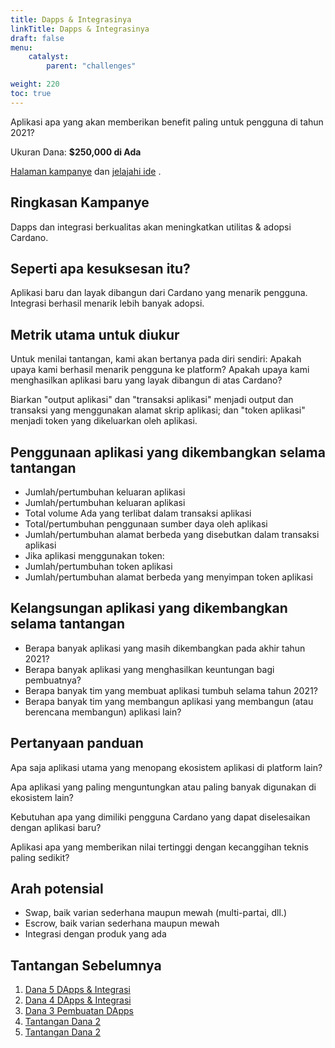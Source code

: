 ```yaml
---
title: Dapps & Integrasinya
linkTitle: Dapps & Integrasinya
draft: false
menu:
    catalyst:
        parent: "challenges"

weight: 220
toc: true
---
```


Aplikasi apa yang akan memberikan benefit paling untuk pengguna di tahun 2021?

Ukuran Dana: **$250,000 di Ada**

[Halaman kampanye](https://cardano.ideascale.com/a/campaign-home/26103) dan [jelajahi ide](https://cardano.ideascale.com/a/ideas/top/campaign-filter/byids/campaigns/26103/stage/unspecified) .

## Ringkasan Kampanye

Dapps dan integrasi berkualitas akan meningkatkan utilitas &amp; adopsi Cardano.

## Seperti apa kesuksesan itu?

Aplikasi baru dan layak dibangun dari Cardano yang menarik pengguna. Integrasi berhasil menarik lebih banyak adopsi.

## Metrik utama untuk diukur

Untuk menilai tantangan, kami akan bertanya pada diri sendiri: Apakah upaya kami berhasil menarik pengguna ke platform? Apakah upaya kami menghasilkan aplikasi baru yang layak dibangun di atas Cardano?

Biarkan "output aplikasi" dan "transaksi aplikasi" menjadi output dan transaksi yang menggunakan alamat skrip aplikasi; dan "token aplikasi" menjadi token yang dikeluarkan oleh aplikasi.

## Penggunaan aplikasi yang dikembangkan selama tantangan

- Jumlah/pertumbuhan keluaran aplikasi
- Jumlah/pertumbuhan keluaran aplikasi
- Total volume Ada yang terlibat dalam transaksi aplikasi
- Total/pertumbuhan penggunaan sumber daya oleh aplikasi
- Jumlah/pertumbuhan alamat berbeda yang disebutkan dalam transaksi aplikasi
- Jika aplikasi menggunakan token:
- Jumlah/pertumbuhan token aplikasi
- Jumlah/pertumbuhan alamat berbeda yang menyimpan token aplikasi

## Kelangsungan aplikasi yang dikembangkan selama tantangan

- Berapa banyak aplikasi yang masih dikembangkan pada akhir tahun 2021?
- Berapa banyak aplikasi yang menghasilkan keuntungan bagi pembuatnya?
- Berapa banyak tim yang membuat aplikasi tumbuh selama tahun 2021?
- Berapa banyak tim yang membangun aplikasi yang membangun (atau berencana membangun) aplikasi lain?

## Pertanyaan panduan

Apa saja aplikasi utama yang menopang ekosistem aplikasi di platform lain?

Apa aplikasi yang paling menguntungkan atau paling banyak digunakan di ekosistem lain?

Kebutuhan apa yang dimiliki pengguna Cardano yang dapat diselesaikan dengan aplikasi baru?

Aplikasi apa yang memberikan nilai tertinggi dengan kecanggihan teknis paling sedikit?

## Arah potensial

- Swap, baik varian sederhana maupun mewah (multi-partai, dll.)
- Escrow, baik varian sederhana maupun mewah
- Integrasi dengan produk yang ada

## Tantangan Sebelumnya

1. [Dana 5 DApps &amp; Integrasi](https://cardano.ideascale.com/a/campaign-home/25941)
2. [Dana 4 DApps &amp; Integrasi](https://cardano.ideascale.com/a/campaign-home/25869)
3. [Dana 3 Pembuatan DApps](https://cardano.ideascale.com/a/campaign-home/25797)
4. [Tantangan Dana 2](https://cardano.ideascale.com/a/campaign-home/25652)
5. [Tantangan Dana 2](https://cardano.ideascale.com/a/campaign-home/25604)
